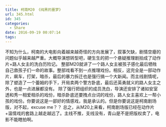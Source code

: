 ```yaml
---
title: 柯南M20 《纯黑的噩梦》
url: 345.html
id: 345
categories:
  - Share
date: 2016-09-19 00:07:14
tags:
---
```


不知为什么，柯南的大电影向着越来越奇怪的方向发展了，叙事欠缺，剧情空瘪的问题似乎越来越严重。大概导演想转型吧，硬生生的把一个悬疑推理剧拍成了动作片+路人女主的洗白历险记。 整部M20就讲了一个路人女主被孩子感化最后牺牲自己救孩子们一命的故事。整部戏看不到一点推理戏份。相反，这完全是一部动作片，飙车，打架，暗杀，最后的暴力拆迁也是强行搞一个大新闻。而主线剧情呢，除了塑造了一个蕾姆的手下，开局卖两个警方卧底，最后还英勇就义的路人女主之外，也是一点进展都没有。 除了强行把组织的成员洗白，导演还安排了诸如安室透和秀一相爱相杀的戏份，暗杀卧底还要拽点台词的戏份，路人女主喜欢上一帮小孩的戏份。你要说这是一部好的情感戏，我是承认的。但是你要说这是柯南剧场版，对不起，excuse me？？ 总之，从M20上来看，柯南剧场版已经在动作片+温情戏的套路上越走越远了。主线不推，支线没有，青山是不是把版权卖了，电影不能瞎拍啊。